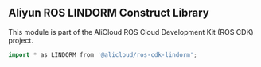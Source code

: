 ## Aliyun ROS LINDORM Construct Library

This module is part of the AliCloud ROS Cloud Development Kit (ROS CDK) project.

```go
import * as LINDORM from '@alicloud/ros-cdk-lindorm';
```
